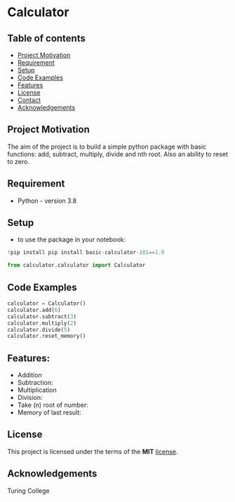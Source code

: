 # Calculator

## Table of contents
* [Project Motivation](#project-motivation)
* [Requirement](#requirement)
* [Setup](#setup)
* [Code Examples](#code-examples)
* [Features](#features)
* [License](#license)
* [Contact](#contact)
* [Acknowledgements](#acknowledgements)
 

## Project Motivation
The aim of the project is to build a simple python package with basic functions: add, subtract, multiply, divide and nth root. Also an ability to reset to zero.

## Requirement
* Python - version 3.8

## Setup
- to use the package in your notebook:
```python
!pip install pip install basic-calculator-101==1.0

from calculator.calculator import Calculator
```

## Code Examples
```python
calculator = Calculator()
calculator.add(6)
calculator.subtract(3)
calculator.multiply(2)
calculator.divide(5)
calculator.reset_memory()
```

## Features:
* Addition
* Subtraction: 
* Multiplication
* Division: 
* Take (n) root of number:
* Memory of last result:

## License
This project is licensed under the terms of the **MIT** [license](https://opensource.org/licenses/MIT).

## Acknowledgements
Turing College